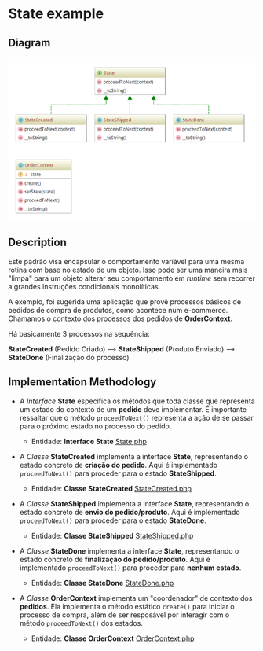 # State example

## Diagram

![Image of State](../../../images/state.png)

## Description

Este padrão visa encapsular o comportamento variável para uma mesma rotina com base no estado de um
objeto. Isso pode ser uma maneira mais "limpa" para um objeto alterar seu comportamento em
*runtime* sem recorrer a grandes instruções condicionais monolíticas.

A exemplo, foi sugerida uma aplicação que provê processos básicos de pedidos de compra de produtos, como
acontece num e-commerce. Chamamos o contexto dos processos dos pedidos de **OrderContext**.

Há basicamente 3 processos na sequência:

**StateCreated** (Pedido Criado) --> **StateShipped** (Produto Enviado) --> **StateDone** (Finalização do processo)

## Implementation Methodology

* A *Interface* **State** especifica os métodos que toda classe que representa um estado do
contexto de um **pedido** deve implementar. É importante ressaltar que o método `proceedToNext()`
representa a ação de se passar para o próximo estado no processo do pedido.

  - Entidade: **Interface State** [State.php](State.php)
  
* A *Classe* **StateCreated** implementa a interface **State**, representando o estado concreto de
**criação do pedido**. Aqui é implementado `proceedToNext()` para proceder para o estado **StateShipped**.

  - Entidade: **Classe StateCreated** [StateCreated.php](StateCreated.php)

* A *Classe* **StateShipped** implementa a interface **State**, representando o estado concreto de
**envio do pedido/produto**. Aqui é implementado `proceedToNext()` para proceder para o estado **StateDone**.

  - Entidade: **Classe StateShipped** [StateShipped.php](StateShipped.php)

* A *Classe* **StateDone** implementa a interface **State**, representando o estado concreto de
**finalização do pedido/produto**. Aqui é implementado `proceedToNext()` para proceder para **nenhum estado**.

  - Entidade: **Classe StateDone** [StateDone.php](StateDone.php)

* A *Classe* **OrderContext** implementa um "coordenador" de contexto dos **pedidos**. Ela implementa
o método estático `create()` para iniciar o processo de compra, além de ser resposável por interagir
com o método `proceedToNext()` dos estados.
 
  - Entidade: **Classe OrderContext** [OrderContext.php](OrderContext.php)